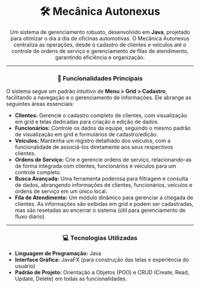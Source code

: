 <h1 align="center">🛠️ Mecânica Autonexus</h1>
    <p align="center">
        Um sistema de gerenciamento robusto, desenvolvido em <strong>Java</strong>, projetado para otimizar o dia a dia de oficinas automotivas. O Mecânica Autonexus centraliza as operações, desde o cadastro de clientes e veículos até o controle de ordens de serviço         e gerenciamento de filas de atendimento, garantindo eficiência e organização.
    </p>
    <hr>
    <h3 align="center">🚀 Funcionalidades Principais</h3>
    <p align="left">
        O sistema segue um padrão intuitivo de <strong>Menu &gt; Grid &gt; Cadastro</strong>, facilitando a navegação e o gerenciamento de informações. Ele abrange as seguintes áreas essenciais:
    </p>
    <ul>
        <li><strong>Clientes:</strong> Gerencie o cadastro completo de clientes, com visualização em grid e telas dedicadas para criação e edição de dados.</li>
        <li><strong>Funcionários:</strong> Controle os dados da equipe, seguindo o mesmo padrão de visualização em grid e formulários de cadastro/edição.</li>
        <li><strong>Veículos:</strong> Mantenha um registro detalhado dos veículos, com a funcionalidade de associá-los diretamente aos seus respectivos clientes.</li>
        <li><strong>Ordens de Serviço:</strong> Crie e gerencie ordens de serviço, relacionando-as de forma integrada com clientes, funcionários e veículos para um controle completo.</li>
        <li><strong>Busca Avançada:</strong> Uma ferramenta poderosa para filtragem e consulta de dados, abrangendo informações de clientes, funcionários, veículos e ordens de serviço em um único local.</li>
        <li><strong>Fila de Atendimento:</strong> Um módulo dinâmico para gerenciar a chegada de clientes. As informações são exibidas em grid e podem ser cadastradas, mas são resetadas ao encerrar o sistema (útil para gerenciamento de fluxo diário).</li>
    </ul>
    <hr>
    <h3 align="center">💻 Tecnologias Utilizadas</h3>
    <ul>
        <li><strong>Linguagem de Programação:</strong> Java</li>
        <li><strong>Interface Gráfica:</strong> JavaFX (para construção das telas e experiência do usuário)</li>
        <li><strong>Padrão de Projeto:</strong> Orientação a Objetos (POO) e CRUD (Create, Read, Update, Delete) em todas as funcionalidades.</li>
    </ul>
